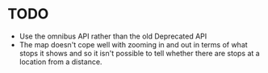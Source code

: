 TODO
====

* Use the omnibus API rather than the old Deprecated API
* The map doesn't cope well with zooming in and out in terms of what stops it shows and so it isn't possible to tell whether there are stops at a location from a distance.
